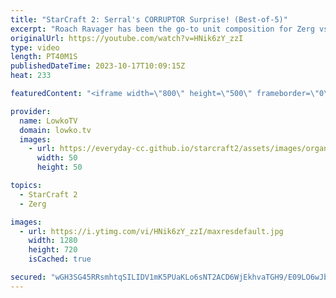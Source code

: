 ```yaml
---
title: "StarCraft 2: Serral's CORRUPTOR Surprise! (Best-of-5)"
excerpt: "Roach Ravager has been the go-to unit composition for Zerg vs Zerg for a long time. With the new patch, since Hydralisks and Infestors are easier to get out, Mutalisks are going to be a slightly worse choice. Banelings with speed are also not as powerful as they once used to be. In this video I cast"
originalUrl: https://youtube.com/watch?v=HNik6zY_zzI
type: video
length: PT40M1S
publishedDateTime: 2023-10-17T10:09:15Z
heat: 233

featuredContent: "<iframe width=\"800\" height=\"500\" frameborder=\"0\" src=\"https://www.youtube.com/embed/HNik6zY_zzI\" allow=\"accelerometer; autoplay; encrypted-media; gyroscope; picture-in-picture\" allowfullscreen></iframe>"

provider:
  name: LowkoTV
  domain: lowko.tv
  images:
    - url: https://everyday-cc.github.io/starcraft2/assets/images/organizations/lowko.tv-50x50.jpg
      width: 50
      height: 50

topics:
  - StarCraft 2
  - Zerg

images:
  - url: https://i.ytimg.com/vi/HNik6zY_zzI/maxresdefault.jpg
    width: 1280
    height: 720
    isCached: true

secured: "wGH3SG45RRsmhtqSILIDV1mK5PUaKLo6sNT2ACD6WjEkhvaTGH9/E09LO6wJbFPXkwEFjQvYFcDBvlffmf3I/0bqYgE939LZkgVhKZtIiOnrqX7gMigr8CnKmO9RfqZbIBgqrIlRt7ZcXpA0KMEJ8zXCO2Yu0DGrrNXoTL36+ZhGzzT+M2X5qT2BO11DcGDMm4i/lx+vm5FxR+Vk1hDt7pqklBOA9qD8qduOKa93OHnDnrqCXUhF/PyE951lt7qHm3XyKStDYgTy5dgaCPSf3Stv0WCGjt13aLSan2JZJM0iItZGI4U+HX93kB7mX+FmvYn4jXyrEoHyA67SEr3lHXM6uQS/CeQna5hGDR5Lv7YZueoRkJZ5uv3Y1n7IawfTjjGvgH5Xp2QAvPQFt3VZCYNJqDMvMROcx8P08cHbfRE=;LrBslGA5vm8admp06IqGrg=="
---
```


